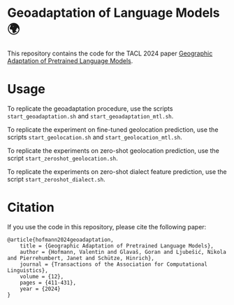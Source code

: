 # Geoadaptation of Language Models 🌍

This repository contains the code for the TACL 2024 paper [Geographic Adaptation of Pretrained Language Models](https://direct.mit.edu/tacl/article/doi/10.1162/tacl_a_00652/120648/Geographic-Adaptation-of-Pretrained-Language).

# Usage 

To replicate the geoadaptation procedure, use the scripts `start_geoadaptation.sh` and `start_geoadaptation_mtl.sh`.


To replicate the experiment on fine-tuned geolocation prediction, use the scripts `start_geolocation.sh` and `start_geolocation_mtl.sh`.


To replicate the experiments on zero-shot geolocation prediction, use the script `start_zeroshot_geolocation.sh`.


To replicate the experiments on zero-shot dialect feature prediction, use the script `start_zeroshot_dialect.sh`.

# Citation

If you use the code in this repository, please cite the following paper:

```
@article{hofmann2024geoadaptation,
    title = {Geographic Adaptation of Pretrained Language Models},
    author = {Hofmann, Valentin and Glavaš, Goran and Ljubešić, Nikola and Pierrehumbert, Janet and Schütze, Hinrich},
    journal = {Transactions of the Association for Computational Linguistics},
    volume = {12},
    pages = {411-431},
    year = {2024}
}
```
